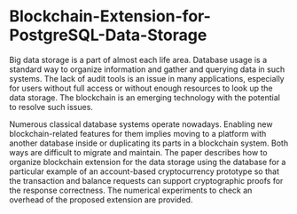 # Blockchain-Extension-for-PostgreSQL-Data-Storage
Big data storage is a part of almost each life area. Database usage is a standard way to organize information and gather and querying data in such systems. The lack of audit tools is an issue in many applications, especially for users without full access or without enough resources to look up the data storage. The blockchain is an emerging technology with the potential to resolve such issues. 

Numerous classical database systems operate nowadays. Enabling new blockchain-related features for them implies moving to a platform with another database inside or duplicating its parts in a blockchain system. Both ways are difficult to migrate and maintain. The paper describes how to organize blockchain extension for the data storage using the database for a particular example of an account-based cryptocurrency prototype so that the transaction and balance requests can support cryptographic proofs for the response correctness. The numerical experiments to check an overhead of the proposed extension are provided.
